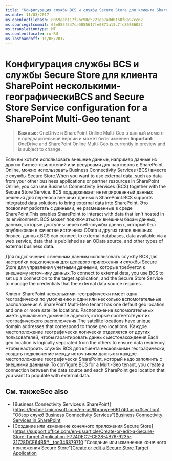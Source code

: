 ```yaml
---
title: "Конфигурация службы BCS и службы Secure Store для клиента SharePoint несколькими-географически"
ms.date: 11/03/2017
ms.openlocfilehash: 8059eeb117f2bc90c5221ee7a0d0168f8a97cc62
ms.sourcegitcommit: 65e885f547ca9055617fe0871a13c7fc85086032
ms.translationtype: MT
ms.contentlocale: ru-RU
ms.lasthandoff: 11/06/2017
---
```

# <a name="bcs-and-secure-store-service-configuration-for-a-sharepoint-multi-geo-tenant"></a><span data-ttu-id="d7c4b-102">Конфигурация службы BCS и службы Secure Store для клиента SharePoint несколькими-географически</span><span class="sxs-lookup"><span data-stu-id="d7c4b-102">BCS and Secure Store Service configuration for a SharePoint Multi-Geo tenant</span></span> 

> <span data-ttu-id="d7c4b-103">**Важные:** OneDrive и SharePoint Online Multi-Geo в данный момент в предварительной версии и может быть изменен.</span><span class="sxs-lookup"><span data-stu-id="d7c4b-103">**Important:** OneDrive and SharePoint Online Multi-Geo is currently in preview and is subject to change.</span></span>

<span data-ttu-id="d7c4b-104">Если вы хотите использовать внешние данные, например данные из других бизнес-приложений или ресурсами для партнеров в SharePoint Online, можно использовать Business Connectivity Services (BCS) вместе с службы Secure Store.</span><span class="sxs-lookup"><span data-stu-id="d7c4b-104">When you want to use external data, such as data from your other business applications or partner resources in SharePoint Online, you can use Business Connectivity Services (BCS) together with the Secure Store Service.</span></span> <span data-ttu-id="d7c4b-105">BCS поддерживает интегрированный данных решения для переноса внешних данных в SharePoint.</span><span class="sxs-lookup"><span data-stu-id="d7c4b-105">BCS supports integrated data solutions to bring external data into SharePoint.</span></span> <span data-ttu-id="d7c4b-106">Это позволяет работать с данными, не размещенные в среде SharePoint.</span><span class="sxs-lookup"><span data-stu-id="d7c4b-106">This enables SharePoint to interact with data that isn't hosted in its environment.</span></span> <span data-ttu-id="d7c4b-107">BCS может подключаться к внешним базам данных, данных, которые доступны через веб-службы данных, который был опубликован в качестве источника OData и других типов внешних бизнес-данных.</span><span class="sxs-lookup"><span data-stu-id="d7c4b-107">BCS can connect to external databases, data available via a web service, data that is published as an OData source, and other types of external business data.</span></span> 

<span data-ttu-id="d7c4b-108">Для подключения к внешним данным использовать службу BCS для настройки подключения для целевого приложения и службы Secure Store для управления учетными данными, которые требуется к внешнему источнику данных.</span><span class="sxs-lookup"><span data-stu-id="d7c4b-108">To connect to external data, you use BCS to set up a connection to the target application, and the Secure Store Service to manage the credentials that the external data source requires.</span></span>

<span data-ttu-id="d7c4b-109">Клиент SharePoint несколькими-географически имеет один географически по умолчанию и один или несколько вспомогательные расположения.</span><span class="sxs-lookup"><span data-stu-id="d7c4b-109">A SharePoint Multi-Geo tenant has one default geo location and one or more satellite locations.</span></span> <span data-ttu-id="d7c4b-110">Расположение вспомогательных иметь уникальное доменное адресов, которые соответствуют их географического расположения.</span><span class="sxs-lookup"><span data-stu-id="d7c4b-110">The satellite locations have unique domain addresses that correspond to those geo locations.</span></span> <span data-ttu-id="d7c4b-111">Каждое местоположение географически логически отделяется от других пользователей, чтобы гарантировать данных местонахождения.</span><span class="sxs-lookup"><span data-stu-id="d7c4b-111">Each geo location is logically separated from the others to ensure data residency.</span></span> <span data-ttu-id="d7c4b-112">Чтобы настроить службы BCS для клиента несколькими географически, создать подключение между источником данных и каждое местоположение географически SharePoint, который надо заполнить с внешними данными.</span><span class="sxs-lookup"><span data-stu-id="d7c4b-112">To configure BCS for a Multi-Geo tenant, you create a connection between the data source and each SharePoint geo location that you want to populate with external data.</span></span> 

## <a name="see-also"></a><span data-ttu-id="d7c4b-113">См. также</span><span class="sxs-lookup"><span data-stu-id="d7c4b-113">See also</span></span>

- <span data-ttu-id="d7c4b-114">[Business Connectivity Services в SharePoint] (https://technet.microsoft.com/en-us/library/ee661740.aspx#section1 "Обзор служб Business Connectivity Services")</span><span class="sxs-lookup"><span data-stu-id="d7c4b-114">[Business Connectivity Services in SharePoint](https://technet.microsoft.com/en-us/library/ee661740.aspx#section1 "Business Connectivity Services Overview")</span></span> 
- <span data-ttu-id="d7c4b-115">[Создание или изменение конечного приложения Secure Store] (https://support.office.com/en-us/article/Create-or-edit-a-Secure-Store-Target-Application-F724DEC2-CE28-4B76-9235-31728DCE64B5#__toc346879710 "Создание или изменение конечного приложения Secure Store")</span><span class="sxs-lookup"><span data-stu-id="d7c4b-115">[Create or edit a Secure Store Target Application](https://support.office.com/en-us/article/Create-or-edit-a-Secure-Store-Target-Application-F724DEC2-CE28-4B76-9235-31728DCE64B5#__toc346879710 "Create or edit a Secure Store Target Application")</span></span> 



